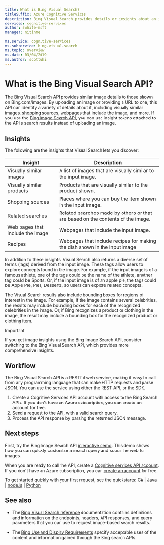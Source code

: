 ```yaml
---
title: What is Bing Visual Search?
titleSuffix: Azure Cognitive Services
description: Bing Visual Search provides details or insights about an image such as similar images or shopping sources.
services: cognitive-services
author: swhite-msft
manager: nitinme

ms.service: cognitive-services
ms.subservice: bing-visual-search
ms.topic: overview
ms.date: 03/04/2019
ms.author: scottwhi
---
```


# What is the Bing Visual Search API?

The Bing Visual Search API provides similar image details to those shown on Bing.com/images. By uploading an image or providing a URL to one, this API can identify a variety of details about it, including visually similar images, shopping sources, webpages that include the image, and more. If you use the [Bing Image Search API](../bing-image-search/overview.md), you can use insight tokens attached to the API's search results instead of uploading an image.

## Insights

The following are the insights that Visual Search lets you discover:

| Insight                              | Description |
|--------------------------------------|-------------|
| Visually similar images              | A list of images that are visually similar to the input image. |
| Visually similar products            | Products that are visually similar to the product shown.            |
| Shopping sources                     | Places where you can buy the item shown in the input image.            |
| Related searches                     | Related searches made by others or that are based on the contents of the image.            |
| Web pages that include the image     | Webpages that include the input image.            |
| Recipes                              | Webpages that include recipes for making the dish shown in the input image            |

In addition to these insights, Visual Search also returns a diverse set of terms (tags) derived from the input image. These tags allow users to explore concepts found in the image. For example, if the input image is of a famous athlete, one of the tags could be the name of the athlete, another tag could be Sports. Or, if the input image is of an apple pie, the tags could be Apple Pie, Pies, Desserts, so users can explore related concepts.

The Visual Search results also include bounding boxes for regions of interest in the image. For example, if the image contains several celebrities, the results may include bounding boxes for each of the recognized celebrities in the image. Or, if Bing recognizes a product or clothing in the image, the result may include a bounding box for the recognized product or clothing item.

> [!IMPORTANT]
> If you get image insights using the Bing Image Search API, consider switching to the Bing Visual Search API, which provides more comprehensive insights.

## Workflow

The Bing Visual Search API is a RESTful web service, making it easy to call from any programming language that can make HTTP requests and parse JSON. You can use the service using either the REST API, or the SDK.

1. Create a Cognitive Services API account with access to the Bing Search APIs. If you don't have an Azure subscription, you can create an account for free.
2. Send a request to the API, with a valid search query.
3. Process the API response by parsing the returned JSON message.


## Next steps

First, try the Bing Image Search API [interactive demo](https://azure.microsoft.com/services/cognitive-services/bing-visual-search/).
This demo shows how you can quickly customize a search query and scour the web for images.

When you are ready to call the API, create a [Cognitive services API account](https://docs.microsoft.com/azure/cognitive-services/cognitive-services-apis-create-account). If you don't have an Azure subscription, you can [create an account](https://azure.microsoft.com/try/cognitive-services/?api=bing-web-search-api) for free.

To get started quickly with your first request, see the quickstarts: [C#](quickstarts/csharp.md) | [Java](quickstarts/java.md) | [node.js](quickstarts/nodejs.md) | [Python](quickstarts/python.md).


## See also

* The [Bing Visual Search reference](https://docs.microsoft.com/rest/api/cognitiveservices/bingvisualsearch/images/visualsearch) documentation contains definitions and information on the endpoints, headers, API responses, and query parameters that you can use to request image-based search results.

* The [Bing Use and Display Requirements](./use-and-display-requirements.md) specify acceptable uses of the content and information gained through the Bing search APIs.
